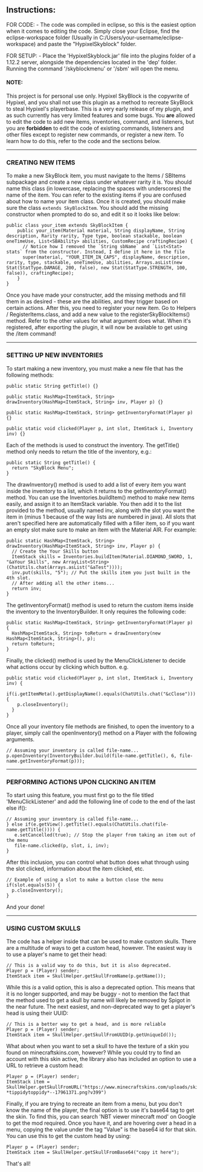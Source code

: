 **Instructions:**
---------------------------------------------------------------------------------

  FOR CODE:
    - The code was compiled in eclipse, so this is the easiest option when it comes to editing the code. Simply close your Eclipse, find the eclipse-workspace folder (Usually in
    C:/Users/your-username/eclipse-workspace) and paste the "HypixelSkyblock" folder.
  
  FOR SETUP:
    - Place the 'HypixelSkyblock.jar' file into the plugins folder of a 1.12.2 server, alongside the dependencies located in the 'dep' folder. Running the command '/skyblockmenu' or '/sbm' will open the menu.
    
  #### NOTE:
  
  This project is for personal use only. Hypixel SkyBlock is the copywrite of Hypixel, and you shall not use this plugin as a method to recreate SkyBlock to steal
  Hypixel's playerbase. This is a very early release of my plugin, and as such currently has very limited features and some bugs.
  You **are** allowed to edit the code to add new items, inventories, command, and listeners, but you are **forbidden** to edit the code of existing commands, listeners and   other files except to register new commands, or register a new item. To learn how to do this, refer to the code and the sections below.
  
  ---------------------------------------------------------------------------------
  
  ### CREATING NEW ITEMS
  
  To make a new SkyBlock item, you must navigate to the Items / SBItems subpackage and create a new class under whatever rarity it is. You should name this class (in lowercase, replacing the spaces with underscores) the name of the item. You can refer to the existing items if you are confused about how to name your item class. Once it is created, you should make sure the class `extends SkyBlockItem`. You should add the missing constructor when prompted to do so, and edit it so it looks like below:
  
    public class your_item extends SkyBlockItem {
        public your_item(Material material, String displayName, String description, Rarity rarity, Type type, boolean stackable, boolean oneTimeUse, List<SBAbility> abilities, CustomRecipe craftingRecipe) {
          // Notice how I removed the `String sbName` and `List<Stat> stats` from the constructor. Instead, I define it here in the file
          super(material, "YOUR_ITEM_IN_CAPS", displayName, description, rarity, type, stackable, oneTimeUse, abilities, Arrays.asList(new Stat(StatType.DAMAGE, 200, false), new Stat(StatType.STRENGTH, 100, false)), craftingRecipe);
        }
    }
  
  Once you have made your constructer, add the missing methods and fill them in as desired - these are the abilities, and they trigger based on certain actions. After this, you need to register your new item. Go to Helpers / RegisterItems.class, and add a new value to the registerSkyBlockItems() method. Refer to the other values for what argument does what. When it's registered, after exporting the plugin, it will now be available to get using the /item command!
  
  ---------------------------------------------------------------------------------
  
  ### SETTING UP NEW INVENTORIES
  
  To start making a new inventory, you must make a new file that has the following methods:
  
    public static String getTitle() {}

    public static HashMap<ItemStack, String> drawInventory(HashMap<ItemStack, String> inv, Player p) {}

    public static HashMap<ItemStack, String> getInventoryFormat(Player p) {}
    
    public static void clicked(Player p, int slot, ItemStack i, Inventory inv) {}

  Each of the methods is used to construct the inventory. The getTitle() method only needs to return the title of the inventory, e.g.:
    
    public static String getTitle() {
      return "SkyBlock Menu";
    }
  
  The drawInventory() method is used to add a list of every item you want inside the inventory to a list, which it returns to the getInventoryFormat() method. You can use the Inventories.buildItem() method to make new items easily, and assign it to an ItemStack variable. You then add it to the list provided to the method, usually named inv, along with the slot you want the item in (minus 1 because of the way lists are numbered in java). All slots that aren't specified here are automatically filled with a filler item, so if you want an empty slot make sure to make an item with the Material AIR. For example:

    public static HashMap<ItemStack, String> drawInventory(HashMap<ItemStack, String> inv, Player p) {
      // Create the Your Skills button
      ItemStack skills = Inventories.buildItem(Material.DIAMOND_SWORD, 1, "&aYour Skills", new ArrayList<String>(ChatUtils.chat(Arrays.asList("&aTest"))));
      inv.put(skills, "5"); // Put the skills item you just built in the 4th slot.
      // After adding all the other items...
      return inv;
    }
    
  The getInventoryFormat() method is used to return the custom items inside the inventory to the InventoryBuilder. It only requires the following code:
    
    public static HashMap<ItemStack, String> getInventoryFormat(Player p) {
      HashMap<ItemStack, String> toReturn = drawInventory(new HashMap<ItemStack, String>(), p);
      return toReturn;
    }
    
  Finally, the clicked() method is used by the MenuClickListener to decide what actions occur by clicking which button. e.g.

    public static void clicked(Player p, int slot, ItemStack i, Inventory inv) {
      if(i.getItemMeta().getDisplayName().equals(ChatUtils.chat("&cClose"))) {
        p.closeInventory();
      }
    }

  Once all your inventory file methods are finished, to open the inventory to a player, simply call the openInventory() method on a Player with the following arguments.

    // Assuming your inventory is called file-name...
    p.openInventory(InventoryBuilder.build(file-name.getTitle(), 6, file-name.getInventoryFormat(p)));

  ---------------------------------------------------------------------------------

  ### PERFORMING ACTIONS UPON CLICKING AN ITEM

  To start using this feature, you must first go to the file titled 'MenuClickListener' and add the following line of code to the end of the last else if():
     
    // Assuming your inventory is called file-name...
    } else if(e.getView().getTitle().equals(ChatUtils.chat(file-name.getTitle()))) {
       e.setCancelled(true); // Stop the player from taking an item out of the menu
       file-name.clicked(p, slot, i, inv);
    }

  After this inclusion, you can control what button does what through using the slot clicked, information about the item clicked, etc.

    // Example of using a slot to make a button close the menu
    if(slot.equals(5)) {
      p.closeInventory();
    }

  And your done!
  
  ---------------------------------------------------------------------------------

  ### USING CUSTOM SKULLS

  The code has a helper inside that can be used to make custom skulls. There are a multitude of ways to get a custom head, however. The easiest way is to use a player's name to get their head:
  
    // This is a valid way to do this, but it is also deprecated.
    Player p = (Player) sender;
    ItemStack item = SkullHelper.getSkullFromName(p.getName());

  While this *is* a valid option, this is also a deprecated option. This means that it is no longer supported, and may be buggy - not to mention the fact that the method used to get a skull by name will likely be removed by Spigot in the near future. The next easiest, and non-deprecated way to get a player's head is using their UUID:

    // This is a better way to get a head, and is more reliable
    Player p = (Player) sender;
    ItemStack item = SkullHelper.getSkullFromUUID(p.getUniqueId());
    
  What about when you want to set a skull to have the texture of a skin you found on minecraftskins.com, however? While you could try to find an account with this skin active, the library also has included an option to use a URL to retrieve a custom head:

    Player p = (Player) sender;
    ItemStack item = SkullHelper.getSkullFromURL("https://www.minecraftskins.com/uploads/skins/2021/05/29/-*tippidytoppidy*--17961371.png?v399")

 Finally, if you are trying to recreate an item from a menu, but you don't know the name of the player, the final option is to use it's base64 tag to get the skin. To find this, you can search 'NBT viewer minecraft mod' on Google to get the mod required. Once you have it, and are hovering over a head in a menu, copying the value under the tag "Value" is the base64 id for that skin. You can use this to get the custom head by using:

    Player p = (Player) sender;
    ItemStack item = SkullHelper.getSkullFromBase64("copy it here");

 That's all!
